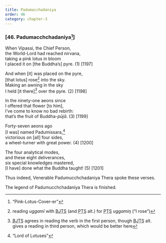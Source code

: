 ```yaml
---
title: Padumacchadaniya
order: 46
category: chapter-3
---
```


### \[46. Paduma<span class="diacritics" data-state="on">c</span><span class="no-diacritics" data-state="off">ch</span>chadaniya[^1]\]

When Vipassi, the Chief Person,  
the World-Lord had reached nirvana,  
taking a pink lotus in bloom  
I placed it on \[the Buddha’s\] pyre. (1) \[1197\]

And when \[it\] was placed on the pyre,  
\[that lotus\] rose[^2] into the sky.  
Making an awning in the sky  
I held \[it there\][^3] over the pyre. (2) \[1198\]

In the ninety-one aeons since  
I offered that flower \[to him\],  
I’ve come to know no bad rebirth:  
that’s the fruit of Buddha-*pūjā*. (3) \[1199\]

Forty-seven aeons ago  
\[I was\] named Padumissara,[^4]  
victorious on \[all\] four sides,  
a wheel-turner with great power. (4) \[1200\]

The four analytical modes,  
and these eight deliverances,  
six special knowledges mastered,  
\[I have\] done what the Buddha taught! (5) \[1201\]

Thus indeed, Venerable Padumu<span class="diacritics" data-state="on">c</span><span class="no-diacritics" data-state="off">ch</span>chadaniya Thera spoke these verses.

The legend of Padumu<span class="diacritics" data-state="on">c</span><span class="no-diacritics" data-state="off">ch</span>chadaniya Thera is finished.

[^1]: “Pink-Lotus-Cover-er”

[^2]: reading *uggamī* with <abbr title="Buddha Jayanthi Tripitaka Series">BJTS</abbr> (and <abbr title="Pali Text Society">PTS</abbr> alt.) for <abbr title="Pali Text Society">PTS</abbr> *uggamiŋ* (“I rose”)

[^3]: <abbr title="Buddha Jayanthi Tripitaka Series">BJTS</abbr> agrees in reading the verb in the first person, though <abbr title="Buddha Jayanthi Tripitaka Series">BJTS</abbr> alt. gives a reading in third person, which would be better here

[^4]: “Lord of Lotuses”
